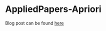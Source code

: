 # AppliedPapers-Apriori

Blog post can be found [here](https://himati.bearblog.dev/papersapplied-mining-association-rules-between-sets-of-items-in-large-databases/)
